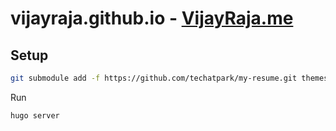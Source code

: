 # vijayraja.github.io - [VijayRaja.me](https://vijayraja.me)

## Setup

```sh
git submodule add -f https://github.com/techatpark/my-resume.git themes/my-resume
```

Run

```sh
hugo server
```
